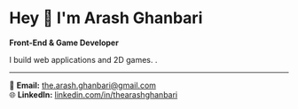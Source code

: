 # Hey 👋 I'm Arash Ghanbari

**Front-End & Game Developer**

I build web applications and 2D games.  .

---

📧 **Email:** the.arash.ghanbari@gmail.com  
🌐 **LinkedIn:** [linkedin.com/in/thearashghanbari](https://linkedin.com/in/thearashghanbari)
